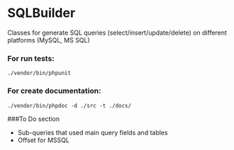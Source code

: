 # SQLBuilder
Classes for generate SQL queries (select/insert/update/delete) on different platforms (MySQL, MS SQL)

### For run tests:
`./vendor/bin/phpunit`

### For create documentation:
`./vendor/bin/phpdoc -d ./src -t ./docs/`

###To Do section
* Sub-queries that used main query fields and tables
* Offset for MSSQL
